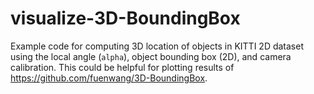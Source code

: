 # visualize-3D-BoundingBox

Example code for computing 3D location of objects in KITTI 2D dataset using the local angle (`alpha`), object bounding box (2D), and camera calibration. This could be helpful for plotting results of https://github.com/fuenwang/3D-BoundingBox.
